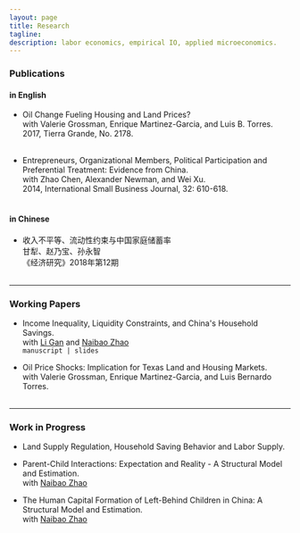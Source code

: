 ```yaml
---
layout: page
title: Research
tagline:
description: labor economics, empirical IO, applied microeconomics.
---
```

### <a name="pub"></a>Publications

#### in English

- Oil Change Fueling Housing and Land Prices?<br/>
  with <a>Valerie Grossman</a>, <a>Enrique Martinez-Garcia</a>, and <a>Luis B. Torres.</a><br/>
  2017, Tierra Grande, No. 2178.<br/><br/>

- Entrepreneurs, Organizational Members, Political Participation and Preferential Treatment: Evidence from China.<br/> 
  with <a>Zhao Chen</a>, <a>Alexander Newman</a>, and <a>Wei Xu.</a><br/>
  2014, International Small Business Journal, 32: 610-618.<br/><br/>
    

#### in Chinese

- 收入不平等、流动性约束与中国家庭储蓄率<br/> 
  甘犁、赵乃宝、孙永智<br/> 
  《经济研究》2018年第12期<br/><br/>


---

### <a name="wp"></a>Working Papers


- Income Inequality, Liquidity Constraints, and China's Household Savings.<br/> 
  with <a href="http://people.tamu.edu/~ganli/" target="_blank"> Li Gan</a> and <a href="http://nzhao925.github.io" target="_blank"> Naibao Zhao</a><br/>
  <code>manuscript | slides</code> <br/>
  
- Oil Price Shocks: Implication for Texas Land and Housing Markets.<br/>
  with <a>Valerie Grossman</a>, <a>Enrique Martinez-Garcia</a>, and <a>Luis Bernardo Torres.</a><br/><br/>
  
---

### <a name="wip"></a>Work in Progress

- Land Supply Regulation, Household Saving Behavior and Labor Supply.<br/>

- Parent-Child Interactions: Expectation and Reality - A Structural Model and Estimation.<br/> 
  with <a href="http://nzhao925.github.io" target="_blank"> Naibao Zhao</a><br/>
  
- The Human Capital Formation of Left-Behind Children in China: A Structural Model and Estimation.<br/> 
  with <a href="http://nzhao925.github.io" target="_blank"> Naibao Zhao</a><br/><br/> 
    
 
 

